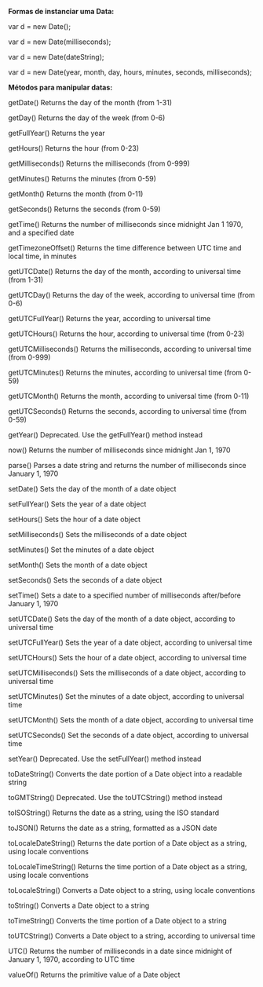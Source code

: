 **Formas de instanciar uma Data:**

var d = new Date();

var d = new Date(milliseconds);

var d = new Date(dateString);

var d = new Date(year, month, day, hours, minutes, seconds, milliseconds);​

**​Métodos para manipular datas:**

getDate()	            Returns the day of the month (from 1-31)

getDay()	            Returns the day of the week (from 0-6)

getFullYear()	        Returns the year

getHours()	            Returns the hour (from 0-23)

getMilliseconds()	    Returns the milliseconds (from 0-999)

getMinutes()	        Returns the minutes (from 0-59)

getMonth()	            Returns the month (from 0-11)

getSeconds()	        Returns the seconds (from 0-59)

getTime()	            Returns the number of milliseconds since midnight Jan 1 1970, and a specified date

getTimezoneOffset()	    Returns the time difference between UTC time and local time, in minutes

getUTCDate()	        Returns the day of the month, according to universal time (from 1-31)

getUTCDay()	            Returns the day of the week, according to universal time (from 0-6)

getUTCFullYear()	    Returns the year, according to universal time

getUTCHours()	        Returns the hour, according to universal time (from 0-23)

getUTCMilliseconds()	Returns the milliseconds, according to universal time (from 0-999)

getUTCMinutes()	        Returns the minutes, according to universal time (from 0-59)

getUTCMonth()	        Returns the month, according to universal time (from 0-11)

getUTCSeconds()	        Returns the seconds, according to universal time (from 0-59)

getYear()	            Deprecated. Use the getFullYear() method instead

now()	                Returns the number of milliseconds since midnight Jan 1, 1970

parse()	                Parses a date string and returns the number of milliseconds since January 1, 1970

setDate()	            Sets the day of the month of a date object

setFullYear()	        Sets the year of a date object

setHours()	            Sets the hour of a date object

setMilliseconds()	    Sets the milliseconds of a date object

setMinutes()	        Set the minutes of a date object

setMonth()	            Sets the month of a date object

setSeconds()	        Sets the seconds of a date object

setTime()	            Sets a date to a specified number of milliseconds after/before January 1, 1970

setUTCDate()	        Sets the day of the month of a date object, according to universal time

setUTCFullYear()	    Sets the year of a date object, according to universal time

setUTCHours()	        Sets the hour of a date object, according to universal time

setUTCMilliseconds()	Sets the milliseconds of a date object, according to universal time

setUTCMinutes()	        Set the minutes of a date object, according to universal time

setUTCMonth()	        Sets the month of a date object, according to universal time

setUTCSeconds()	        Set the seconds of a date object, according to universal time

setYear()	            Deprecated. Use the setFullYear() method instead

toDateString()	        Converts the date portion of a Date object into a readable string

toGMTString()	        Deprecated. Use the toUTCString() method instead

toISOString()	        Returns the date as a string, using the ISO standard

toJSON()	            Returns the date as a string, formatted as a JSON date

toLocaleDateString()	Returns the date portion of a Date object as a string, using locale conventions

toLocaleTimeString()	Returns the time portion of a Date object as a string, using locale conventions

toLocaleString()	    Converts a Date object to a string, using locale conventions

toString()	            Converts a Date object to a string

toTimeString()	        Converts the time portion of a Date object to a string

toUTCString()	        Converts a Date object to a string, according to universal time

UTC()	                Returns the number of milliseconds in a date since midnight of January 1, 1970, according to UTC time

valueOf()	            Returns the primitive value of a Date object